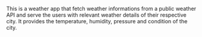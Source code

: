 This is a weather app that fetch weather informations from a public weather API and serve the users with relevant weather details of their respective city. It provides the temperature, humidity, pressure and condition of the city.
